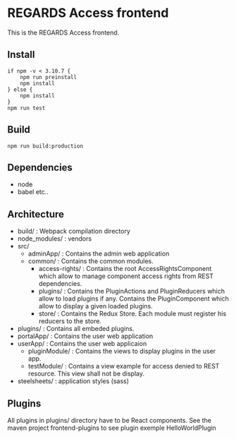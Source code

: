 # REGARDS Access frontend

This is the REGARDS Access frontend.

## Install

```
if npm -v < 3.10.7 {
    npm run preinstall
    npm install
} else {
    npm install
}
npm run test
```

## Build

```
npm run build:production
```

## Dependencies

- node
- babel etc..

## Architecture

- build/ : Webpack compilation directory
- node_modules/ : vendors
- src/
  - adminApp/ : Contains the admin web application
  - common/ : Contains the common modules.
    - access-rights/ :
    Contains the root AccessRightsComponent which allow to manage component access rights from REST dependencies.
    - plugins/ :
    Contains the PluginActions and PluginReducers which allow to load plugins if any.
    Contains the PluginComponent which allow to display a given loaded plugins.
    - store/ :
    Contains the Redux Store. Each module must register his reducers to the store.
- plugins/ : Contains all embeded plugins.
- portalApp/ : Contains the user web application
- userApp/ : Contains the user web applicaion
    - pluginModule/ :
    Contains the views to display plugins in the user app.
    - testModule/ :
    Contains a view example for access denied to REST resource.
    This view shall not be display.
- steelsheets/ : application styles (sass)


## Plugins


All plugins in plugins/ directory have to be React components.
See the maven project frontend-plugins to see plugin exemple HelloWorldPlugin
